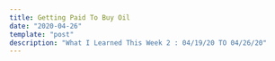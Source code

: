 ```yaml
---
title: Getting Paid To Buy Oil
date: "2020-04-26"
template: "post"
description: "What I Learned This Week 2 : 04/19/20 TO 04/26/20"
---
```

<!---

![barel price Texas](/media/WILTW_2.jpg)

It’s hard to believe that the price of oil can dip into negative territory. But that’s just what happened on Monday the 20th of April.
Since the beginning of the COVID19 outbreak, global oil consumption has fallen to an unprecedented level. 
Planes aren't flying, cars aren't driving, and consumers aren't buying gas. All this being said, producers have continued to pump the black gold.
As a consequence, the storage needed to collect the excess supply was running short. Some traders paid buyers to take oil off their hands and for a couple of moments the world saw negative prices on barrels of oil.

In practice, could I make a profit from the negative oil prices?


1) Do you have knowledge in the laws and regulations for transporting and storing crude oil?

2) Do you think an oil producer would pay you to take only one or two barrels? I doubt it. They deal hundreds of barrels at a time. Could you handle storing at this grade?

3) Who would buy barrels of crude oil from a random person like you?

So in reality, NO, you won’t become the next Mukesh Ambani from this market surplus.


Amine 
-->
